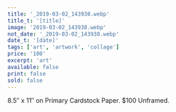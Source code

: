 ```yaml
---
title: '_2019-03-02_143938.webp'
title_t: '[title]'
image: '2019-03-02_143938.webp'
not_date: '_2019-03-02_143938.webp'
date_t: '[date]'
tags: ['art', 'artwork', 'collage']
price: '100'
excerpt: 'art'
available: false
print: false
sold: false
---
```



8.5″ x 11″ on Primary Cardstock Paper.
$100 Unframed.

